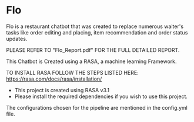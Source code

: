 # Flo

Flo is a restaurant chatbot that was created to replace numerous waiter's tasks like order editing and placing, item recommendation and order status updates. 

PLEASE REFER TO "Flo_Report.pdf" FOR THE FULL DETAILED REPORT.

This Chatbot is Created using a RASA, a machine learning Framework.

TO INSTALL RASA FOLLOW THE STEPS LISTED HERE: 
https://rasa.com/docs/rasa/installation/
  - This project is created using RASA v3.1 
  - Please install the required dependencies if you wish to use this project.
  
The configurations chosen for the pipeline are mentioned in the config.yml file.
  

